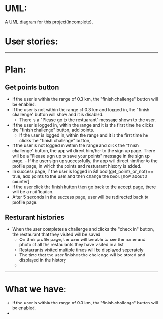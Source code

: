 # UML:
A [UML diagram](https://drive.google.com/file/d/0B784Gd1vTJZJWThvbk9fS0N1c1U/view?usp=sharing "Title") for this project(incomplete).

# User stories:

-----------------------------------------------------------------------------------------
# Plan:
## Get points button
- If the user is within the range of 0.3 km, the "finish challenge" button will be enabled.
- If the user is not within the range of 0.3 km and logged in, the "finish challenge" button will show and it is disabled. 
    - There is a "Please go to the restuarant" message shown to the user.
- If the user is logged in, within the range and it is the first time he clicks the "finish challenge" button, add points.
    - If the user is logged in, within the range and it is the first time he clicks the "finish challenge" button, 
- If the user is not logged in,within the range and click the "finish challenge" button, the app wil direct him/her to the sign up page. There will be a "Please sign up to save your points" message in the sign up page.
        - If the user sign up successfully, the app will direct him/her to the profile page, in which the points and restuarant history is added.
- In success page, if the user is logged in && bool(get_points_or_not) == true, add points to the user and then change the bool. [how about a counter]
- If the user click the finish button then go back to the accept page, there will be a notification.
- After 5 seconds in the success page, user will be redirected back to profile page.

## Resturant histories
- When the user completes a challenge and clicks the "check in" button, the restaurant that they visited will be saved
	- On their profile page, the user will be able to see the name and photo of all the restaurants they have visited in a list
	- Restaurants visited multiple times will be displayed seperately
	- The time that the user finishes the challenge will be stored and displayed in the history
	- 
	

-------------------------------------------------------------------------------------------------------
# What we have:
- If the user is within the range of 0.3 km, the "finish challenge" button will be enabled.
- 


